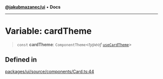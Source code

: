 [**@jakubmazanec/ui**](../README.md) • **Docs**

---

# Variable: cardTheme

> `const` **cardTheme**: `ComponentTheme`\<_typeof_ [`useCardTheme`](../functions/useCardTheme.md)\>

## Defined in

[packages/ui/source/components/Card.ts:44](https://github.com/jakubmazanec/tools/blob/a5f92f7f2969c6804808173bd093f7dbafca1b9f/packages/ui/source/components/Card.ts#L44)
